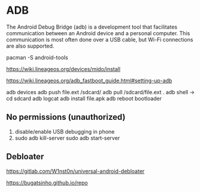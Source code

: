 # ADB

The Android Debug Bridge (adb) is a development tool that facilitates communication between an Android device and a personal computer. This communication is most often done over a USB cable, but Wi-Fi connections are also supported.

pacman -S android-tools

https://wiki.lineageos.org/devices/mido/install

https://wiki.lineageos.org/adb_fastboot_guide.html#setting-up-adb

adb devices
adb push file.ext /sdcard/
adb pull /sdcard/file.ext .
adb shell -> cd sdcard
adb logcat
adb install file.apk
adb reboot bootloader


## No permissions (unauthorized)
1. disable/enable USB debugging in phone
2. sudo adb kill-server
   sudo adb start-server


## Debloater
https://gitlab.com/W1nst0n/universal-android-debloater



https://bugatsinho.github.io/repo
